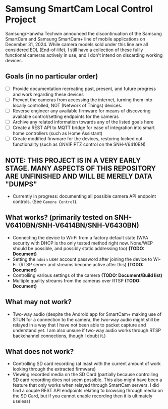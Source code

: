 # Samsung SmartCam Local Control Project

Samsung/Hanwha Techwin announced the discontinuation of the Samsung SmartCam and Samsung SmartCam+ line of mobile applications on December 31, 2024. While camera models sold under this line are all considered EOL (End-of-life), I still have a collection of these fullly functional cameras actively in use, and I don't intend on discarding working devices.

## Goals (in no particular order)

- [ ] Provide documentation recreating past, present, and future progress and work regarding these devices
- [ ] Prevent the cameras from accessing the internet, turning them into locally controlled, NOT (Network of Things) devices.
- [ ] Reverse engineer any available firmware for means of discovering available control/setting endpoints for the cameras
- [ ] Archive any related information towards any of the listed goals here
- [ ] Create a REST API to MQTT bridge for ease of integration into smart home controllers (such as Home Assistant)
- [ ] Create modified firwmare for the devices, restoring locked out functionality (such as ONVIF PTZ control on the SNH-V6410BN)

## NOTE: THIS PROJECT IS IN A VERY EARLY STAGE. MANY ASPECTS OF THIS REPOSITORY ARE UNFINISHED AND WILL BE MERELY DATA "DUMPS"

- Currently in progress: documenting all possible camera API endpoint controls. (See `Camera Control`).

## What works? (primarily tested on SNH-V6410BN/SNH-V6414BN/SNH-V6430BN)

- Connecting the device to Wi-Fi from a factory default state (WPA security with DHCP is the only tested method right now. None/WEP should be possible, and possibly static addressing too) **(TODO: Document)**
- Setting the `admin` user account password after joining the device to Wi-Fi. (RTSP server and streams become active after this) **(TODO: Document)**
- Controlling various settings of the camera **(TODO: Document/Build list)**
- Multiple quality streams from the cameras over RTSP **(TODO: Document)**

## What may not work?

- Two-way audio (despite the Android app for SmartCam+ making use of STUN for a connection to the camera, the two-way audio might still be relayed in a way that I have not been able to packet capture and understand yet. I am also unsure if two-way audio works through RTSP backchannel connections, though I doubt it.)

## What does not work?

- Controlling SD card recording (at least with the current amount of work looking through the extracted firmware)
- Viewing recorded media on the SD Card (partially because controlling SD card recording does not seem possible. This also might have been a feature that only works when relayed through SmartCam servers. I did find a couple REST API endpoints relating to browsing through media on the SD Card, but if you cannot enable recording then it is ultimately useless)
